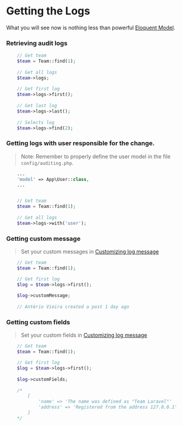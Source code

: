 # Getting the Logs

What you will see now is nothing less than powerful [Eloquent Model](https://laravel.com/docs/5.2/eloquent).

### Retrieving audit logs

```php
    // Get team
    $team = Team::find(1); 
    
    // Get all logs
    $team->logs; 
    
    // Get first log
    $team->logs->first(); 
    
    // Get last log
    $team->logs->last();  
    
    // Selects log
    $team->logs->find(2); 
```

### Getting logs with user responsible for the change.

> Note: Remember to properly define the user model in the file ``` config/auditing.php ```.

```php
    ...
    'model' => App\User::class,
    ... 
```

```php

    // Get team
    $team = Team::find(1); 
    
    // Get all logs
    $team->logs->with('user'); 
```

### Getting custom message

> Set your custom messages in [Customizing log message](/docs/{{version}}/customizing)

```php
    // Get team
    $team = Team::find(1); 

    // Get first log
    $log = $team->logs->first(); 
    
    $log->customMessage;
    
    // Antério Vieira created a post 1 day ago 
```

### Getting custom fields

> Set your custom fields in [Customizing log message](/docs/{{version}}/customizing)

```php
    // Get team
    $team = Team::find(1); 

    // Get first log
    $log = $team->logs->first(); 
    
    $log->customFields;
    
    /* 
        [
            'name' => 'The name was defined as "Team Laravel"'
            'address' => 'Registered from the address 127.0.0.1'
        ]
    */
```

